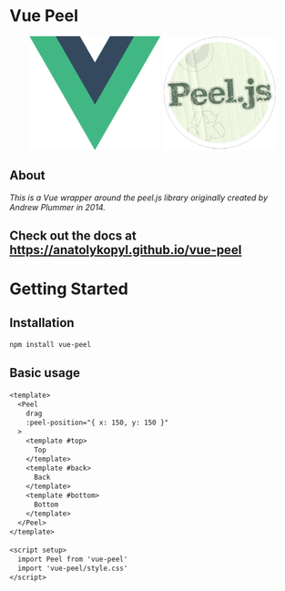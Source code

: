 # Vue Peel

<div style="text-align: center; margin: auto;">
  <img src="assets/vue.png" height="200" style="object-fit: contain;">
  <img src="assets/peel.png" height="200" style="object-fit: contain;">
</div>

## About

*This is a Vue wrapper around the peel.js library originally created by Andrew Plummer in 2014.*

## **Check out the docs at https://anatolykopyl.github.io/vue-peel** 

# Getting Started

## Installation

```sh
npm install vue-peel
```

## Basic usage

```vue
<template>
  <Peel 
    drag
    :peel-position="{ x: 150, y: 150 }"
  >
    <template #top>
      Top
    </template>
    <template #back>
      Back
    </template>
    <template #bottom>
      Bottom
    </template>
  </Peel>
</template>

<script setup>
  import Peel from 'vue-peel'
  import 'vue-peel/style.css'
</script>
```
